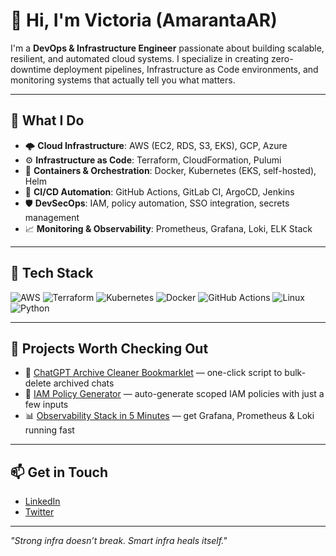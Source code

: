 # 👋 Hi, I'm Victoria (AmarantaAR)

I'm a **DevOps & Infrastructure Engineer** passionate about building scalable, resilient, and automated cloud systems. I specialize in creating zero-downtime deployment pipelines, Infrastructure as Code environments, and monitoring systems that actually tell you what matters.

---

## 🚀 What I Do

- 🌩️ **Cloud Infrastructure**: AWS (EC2, RDS, S3, EKS), GCP, Azure
- ⚙️ **Infrastructure as Code**: Terraform, CloudFormation, Pulumi
- 🐳 **Containers & Orchestration**: Docker, Kubernetes (EKS, self-hosted), Helm
- 🔁 **CI/CD Automation**: GitHub Actions, GitLab CI, ArgoCD, Jenkins
- 🛡️ **DevSecOps**: IAM, policy automation, SSO integration, secrets management
- 📈 **Monitoring & Observability**: Prometheus, Grafana, Loki, ELK Stack

---

## 🧰 Tech Stack

![AWS](https://img.shields.io/badge/AWS-%23232F3E.svg?style=flat&logo=amazon-aws&logoColor=white)
![Terraform](https://img.shields.io/badge/Terraform-%235835CC.svg?style=flat&logo=terraform&logoColor=white)
![Kubernetes](https://img.shields.io/badge/Kubernetes-%23326ce5.svg?style=flat&logo=kubernetes&logoColor=white)
![Docker](https://img.shields.io/badge/Docker-%230db7ed.svg?style=flat&logo=docker&logoColor=white)
![GitHub Actions](https://img.shields.io/badge/GitHub_Actions-%232c3e50.svg?style=flat&logo=github-actions&logoColor=white)
![Linux](https://img.shields.io/badge/Linux-%23FCC624.svg?style=flat&logo=linux&logoColor=black)
![Python](https://img.shields.io/badge/Python-%233776AB.svg?style=flat&logo=python&logoColor=white)

---

## 📌 Projects Worth Checking Out

- 🧹 [ChatGPT Archive Cleaner Bookmarklet](https://github.com/AmarantaAR/ChatGPT-Archive-Cleaner) — one-click script to bulk-delete archived chats
- 🔐 [IAM Policy Generator](https://github.com/AmarantaAR/iam-policy-maker) — auto-generate scoped IAM policies with just a few inputs
- 📊 [Observability Stack in 5 Minutes](https://github.com/AmarantaAR/k8s-observability-starter) — get Grafana, Prometheus & Loki running fast

---

## 📫 Get in Touch

- [LinkedIn](https://www.linkedin.com/in/victoriaalfonso)
- [Twitter](https://twitter.com/ama_ia_03)

---

_"Strong infra doesn’t break. Smart infra heals itself."_
